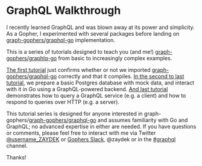 # GraphQL Walkthrough

I recently learned GraphQL and was blown away at its power and simplicity. As a Gopher, I experimented with several packages before landing on [graph-gophers/graphql-go](https://godoc.org/github.com/graph-gophers/graphql-go) implementation.

This is a series of tutorials designed to teach you (and me!) [graph-gophers/graphlq-go](https://godoc.org/github.com/graphql-go/graphql) from basic to increasingly complex examples.

[The first tutorial](https://github.com/ZAYDEK/graph-gophers-walkthrough/blob/master/main-1.go) just confirms whether or not we imported [graph-gophers/graphql-go](https://godoc.org/github.com/graph-gophers/graphql-go) correctly and that it compiles. [In the second to last tutorial](https://github.com/ZAYDEK/graph-gophers-walkthrough/blob/master/main-6.go), we prepare a basic Postgres database with mock data, and interact with it in Go using a GraphQL-powered backend. [And last tutorial](https://github.com/ZAYDEK/graph-gophers-walkthrough/blob/master/main-7.go) demonstrates how to query a GraphQL service (e.g. a client) and how to respond to queries over HTTP (e.g. a server).

This tutorial series is designed for anyone interested in graph-gophers/[graph-gophers/graphql-go](https://godoc.org/github.com/graph-gophers/graphql-go) and assumes familiarity with Go and GraphQL; no advanced expertise in either are needed. If you have questions or comments, please feel free to interact with me via Twitter [@username_ZAYDEK](https://twitter.com/username_ZAYDEK) or [Gophers Slack](https://invite.slack.golangbridge.org), @zaydek or in the [#graphql](https://app.slack.com/client/T029RQSE6/C2KQ4U13M) channel.

Thanks!
